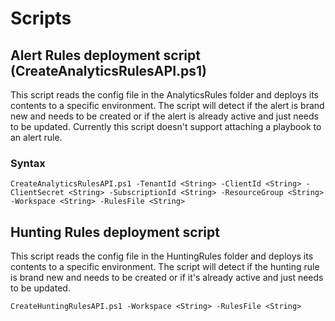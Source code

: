 # Scripts

## Alert Rules deployment script (CreateAnalyticsRulesAPI.ps1)

This script reads the config file in the AnalyticsRules folder and deploys its contents to a specific environment. The script will detect if the alert is brand new and needs to be created or if the alert is already active and just needs to be updated. Currently this script doesn't support attaching a playbook to an alert rule.

### Syntax 

`CreateAnalyticsRulesAPI.ps1 -TenantId <String> -ClientId <String> -ClientSecret <String> -SubscriptionId <String> -ResourceGroup <String> -Workspace <String> -RulesFile <String>`

## Hunting Rules deployment script

This script reads the config file in the HuntingRules folder and deploys its contents to a specific environment. The script will detect if the hunting rule is brand new and needs to be created or if it's already active and just needs to be updated.

`CreateHuntingRulesAPI.ps1 -Workspace <String> -RulesFile <String>`